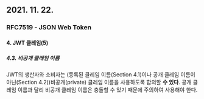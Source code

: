 ## 2021. 11. 22.

### RFC7519 - JSON Web Token

#### 4. JWT 클레임(5)

##### 4.3. 비공개 클레임 이름

JWT의 생산자와 소비자는 (등록된 클레임 이름(Section 4.1)이나 공개 클레임 이름이 아닌(Section 4.2))비공개(private) 클레임 이름을 사용하도록 합의할 **수 있다**. 공개 클레임 이름과 달리 비공개 클레임 이름은 충돌할 수 있기 때문에 주의하여 사용해야 한다.

